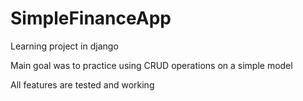 # SimpleFinanceApp
Learning project in django

  Main goal was to practice using CRUD operations on a simple model 

  All features are tested and working 
